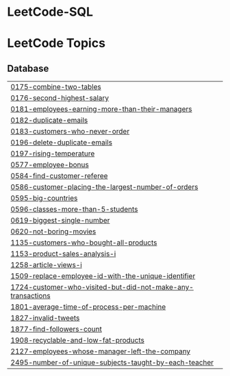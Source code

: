# LeetCode-SQL
<!---LeetCode Topics Start-->
# LeetCode Topics
## Database
|  |
| ------- |
| [0175-combine-two-tables](https://github.com/Rubab13/LeetCode-SQL/tree/master/0175-combine-two-tables) |
| [0176-second-highest-salary](https://github.com/Rubab13/LeetCode-SQL/tree/master/0176-second-highest-salary) |
| [0181-employees-earning-more-than-their-managers](https://github.com/Rubab13/LeetCode-SQL/tree/master/0181-employees-earning-more-than-their-managers) |
| [0182-duplicate-emails](https://github.com/Rubab13/LeetCode-SQL/tree/master/0182-duplicate-emails) |
| [0183-customers-who-never-order](https://github.com/Rubab13/LeetCode-SQL/tree/master/0183-customers-who-never-order) |
| [0196-delete-duplicate-emails](https://github.com/Rubab13/LeetCode-SQL/tree/master/0196-delete-duplicate-emails) |
| [0197-rising-temperature](https://github.com/Rubab13/LeetCode-SQL/tree/master/0197-rising-temperature) |
| [0577-employee-bonus](https://github.com/Rubab13/LeetCode-SQL/tree/master/0577-employee-bonus) |
| [0584-find-customer-referee](https://github.com/Rubab13/LeetCode-SQL/tree/master/0584-find-customer-referee) |
| [0586-customer-placing-the-largest-number-of-orders](https://github.com/Rubab13/LeetCode-SQL/tree/master/0586-customer-placing-the-largest-number-of-orders) |
| [0595-big-countries](https://github.com/Rubab13/LeetCode-SQL/tree/master/0595-big-countries) |
| [0596-classes-more-than-5-students](https://github.com/Rubab13/LeetCode-SQL/tree/master/0596-classes-more-than-5-students) |
| [0619-biggest-single-number](https://github.com/Rubab13/LeetCode-SQL/tree/master/0619-biggest-single-number) |
| [0620-not-boring-movies](https://github.com/Rubab13/LeetCode-SQL/tree/master/0620-not-boring-movies) |
| [1135-customers-who-bought-all-products](https://github.com/Rubab13/LeetCode-SQL/tree/master/1135-customers-who-bought-all-products) |
| [1153-product-sales-analysis-i](https://github.com/Rubab13/LeetCode-SQL/tree/master/1153-product-sales-analysis-i) |
| [1258-article-views-i](https://github.com/Rubab13/LeetCode-SQL/tree/master/1258-article-views-i) |
| [1509-replace-employee-id-with-the-unique-identifier](https://github.com/Rubab13/LeetCode-SQL/tree/master/1509-replace-employee-id-with-the-unique-identifier) |
| [1724-customer-who-visited-but-did-not-make-any-transactions](https://github.com/Rubab13/LeetCode-SQL/tree/master/1724-customer-who-visited-but-did-not-make-any-transactions) |
| [1801-average-time-of-process-per-machine](https://github.com/Rubab13/LeetCode-SQL/tree/master/1801-average-time-of-process-per-machine) |
| [1827-invalid-tweets](https://github.com/Rubab13/LeetCode-SQL/tree/master/1827-invalid-tweets) |
| [1877-find-followers-count](https://github.com/Rubab13/LeetCode-SQL/tree/master/1877-find-followers-count) |
| [1908-recyclable-and-low-fat-products](https://github.com/Rubab13/LeetCode-SQL/tree/master/1908-recyclable-and-low-fat-products) |
| [2127-employees-whose-manager-left-the-company](https://github.com/Rubab13/LeetCode-SQL/tree/master/2127-employees-whose-manager-left-the-company) |
| [2495-number-of-unique-subjects-taught-by-each-teacher](https://github.com/Rubab13/LeetCode-SQL/tree/master/2495-number-of-unique-subjects-taught-by-each-teacher) |
<!---LeetCode Topics End-->